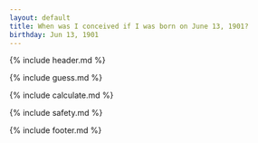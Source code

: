 ```yaml
---
layout: default
title: When was I conceived if I was born on June 13, 1901?
birthday: Jun 13, 1901
---
```


{% include header.md %}

{% include guess.md %}

{% include calculate.md %}

{% include safety.md %}

{% include footer.md %}



